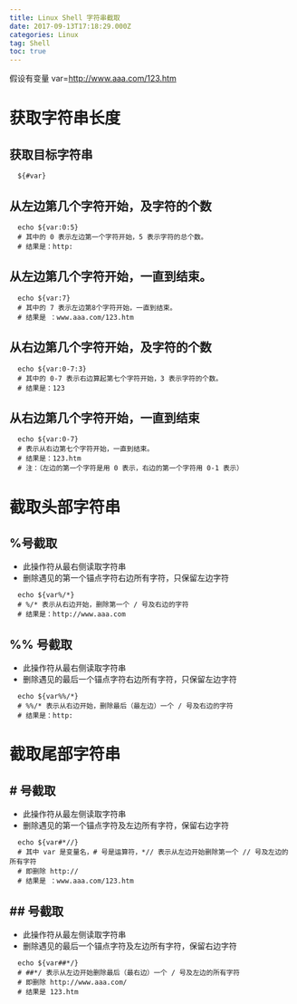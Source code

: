 ```yaml
---
title: Linux Shell 字符串截取
date: 2017-09-13T17:18:29.000Z
categories: Linux
tag: Shell
toc: true
---
```


假设有变量 var=<http://www.aaa.com/123.htm>

# 获取字符串长度

## 获取目标字符串

```shell
  ${#var}
```

## 从左边第几个字符开始，及字符的个数

```shell
  echo ${var:0:5}
  # 其中的 0 表示左边第一个字符开始，5 表示字符的总个数。
  # 结果是：http:
```

<!-- more -->

 ## 从左边第几个字符开始，一直到结束。

```shell
  echo ${var:7}
  # 其中的 7 表示左边第8个字符开始，一直到结束。
  # 结果是 ：www.aaa.com/123.htm
```

## 从右边第几个字符开始，及字符的个数

```shell
  echo ${var:0-7:3}
  # 其中的 0-7 表示右边算起第七个字符开始，3 表示字符的个数。
  # 结果是：123
```

## 从右边第几个字符开始，一直到结束

```shell
  echo ${var:0-7}
  # 表示从右边第七个字符开始，一直到结束。
  # 结果是：123.htm
  # 注：（左边的第一个字符是用 0 表示，右边的第一个字符用 0-1 表示）
```

# 截取头部字符串

## %号截取

- 此操作符从最右侧读取字符串
- 删除遇见的第一个锚点字符右边所有字符，只保留左边字符

```shell
  echo ${var%/*}
  # %/* 表示从右边开始，删除第一个 / 号及右边的字符
  # 结果是：http://www.aaa.com
```

## %% 号截取

- 此操作符从最右侧读取字符串
- 删除遇见的最后一个锚点字符右边所有字符，只保留左边字符

```shell
  echo ${var%%/*}
  # %%/* 表示从右边开始，删除最后（最左边）一个 / 号及右边的字符
  # 结果是：http:
```

# 截取尾部字符串

## # 号截取
- 此操作符从最左侧读取字符串
- 删除遇见的第一个锚点字符及左边所有字符，保留右边字符

```shell
  echo ${var#*//}
  # 其中 var 是变量名，# 号是运算符，*// 表示从左边开始删除第一个 // 号及左边的所有字符
  # 即删除 http://
  # 结果是 ：www.aaa.com/123.htm
```

## ## 号截取
- 此操作符从最左侧读取字符串
- 删除遇见的最后一个锚点字符及左边所有字符，保留右边字符

```shell
  echo ${var##*/}
  # ##*/ 表示从左边开始删除最后（最右边）一个 / 号及左边的所有字符
  # 即删除 http://www.aaa.com/
  # 结果是 123.htm
```
